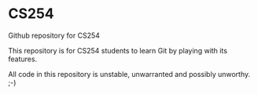 # CS254
Github repository for CS254

This repository is for CS254 students to learn Git by playing with its features.

All code in this repository is unstable, unwarranted and possibly unworthy. ;-)

